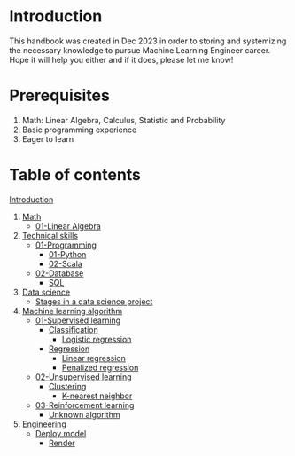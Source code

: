 # Introduction

This handbook was created in Dec 2023 in order to storing and systemizing the necessary knowledge to pursue Machine Learning Engineer career. Hope it will help you either and if it does, please let me know!

# Prerequisites

1. Math: Linear Algebra, Calculus, Statistic and Probability
2. Basic programming experience
3. Eager to learn

# Table of contents

[Introduction](./Machine%20Learning%20Engineer%20Handbook.md)
1. [Math](./01-Math/README.md)
	- [01-Linear Algebra](./01-Math/01-Linear%20Algebra.md)
2. [Technical skills](./02-Technical%20skills/README.md)
	- [01-Programming](./02-Technical%20skills/01-Programming/README.md)
		- [01-Python](./02-Technical%20skills/01-Programming/01-Python.md)
		- [02-Scala](./02-Technical%20skills/01-Programming/02-Scala.md)
	- [02-Database](./02-Technical%20skills/02-Database/README.md)
		- [SQL](./02-Technical%20skills/02-Database/SQL.md)
3. [Data science](./03-Data%20science/README.md)
	- [Stages in a data science project](./03-Data%20science/Stages%20in%20a%20data%20science%20project.md)
4. [Machine learning algorithm](./04-Machine%20learning%20algorithm/README.md)
	- [01-Supervised learning](./04-Machine%20learning%20algorithm/01-Supervised%20learning/README.md)
		- [Classification](./04-Machine%20learning%20algorithm/01-Supervised%20learning/Classification/README.md)
			- [Logistic regression](./04-Machine%20learning%20algorithm/01-Supervised%20learning/Classification/Logistic%20regression.md)
		- [Regression](./04-Machine%20learning%20algorithm/01-Supervised%20learning/Regression/README.md)
			- [Linear regression](./04-Machine%20learning%20algorithm/01-Supervised%20learning/Regression/Linear%20regression.md)
			- [Penalized regression](./04-Machine%20learning%20algorithm/01-Supervised%20learning/Regression/Penalized%20regression.md)
	- [02-Unsupervised learning](./04-Machine%20learning%20algorithm/02-Unsupervised%20learning/README.md)
		- [Clustering](./04-Machine%20learning%20algorithm/02-Unsupervised%20learning/Clustering/README.md)
			- [K-nearest neighbor](./04-Machine%20learning%20algorithm/02-Unsupervised%20learning/Clustering/K-nearest%20neighbor.md)
	- [03-Reinforcement learning](./04-Machine%20learning%20algorithm/03-Reinforcement%20learning/README.md)
		- [Unknown algorithm](./04-Machine%20learning%20algorithm/03-Reinforcement%20learning/Unknown%20algorithm.md)
5. [Engineering](./05-Engineering/README.md)
	- [Deploy model](./05-Engineering/Deploy%20model/README.md)
		- [Render](./05-Engineering/Deploy%20model/Render.md)
